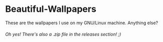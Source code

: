 # Beautiful-Wallpapers
These are the wallpapers I use on my GNU/Linux machine. 
Anything else?

###### Oh yes! There's also a .zip file in the releases section! ;)
